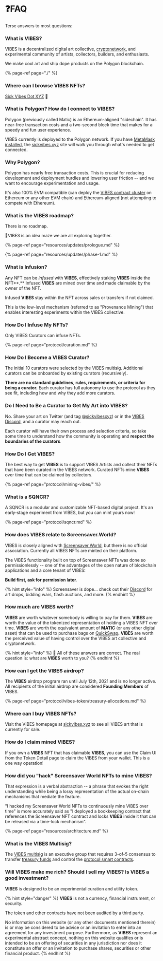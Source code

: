 # ❓FAQ

Terse answers to most questions:

### What is VIBES?

VIBES is a decentralized digital art collective, [cryptonetwork](protocol/vibes-token/), and experimental community of artists, collectors, builders, and enthusiasts. 

We make cool art and ship dope products on the Polygon blockchain. 

{% page-ref page="./" %}

### Where can I browse VIBES NFTs?

[Sick Vibes Dot XYZ](https://sickvibes.xyz) 🤙

### What is Polygon? How do I connect to VIBES?

Polygon \(previously called Matic\) is an Ethereum-aligned "sidechain". It has near-free transaction costs and a two-second block time that makes for a speedy and fun user experience. 

VIBES currently is deployed to the Polygon network. If you have [MetaMask installed](https://metamask.io/), the [sickvibes.xyz](https://sickvibes.xyz) site will walk you through what's needed to get connected.

### Why Polygon?

Polygon has nearly free transaction costs. This is crucial for reducing development and deployment hurdles and lowering user friction -- and we want to encourage experimentation and usage. 

It's also 100% EVM compatible \(can deploy the [VIBES contract cluster](resources/architecture.md) on Ethereum or any other EVM chain\) and Ethereum-aligned \(not attempting to compete with Ethereum\).

### What is the VIBES roadmap?

There is no roadmap. 

🌈VIBES is an idea maze we are all exploring together.

{% page-ref page="resources/updates/prologue.md" %}

{% page-ref page="resources/updates/phase-1.md" %}

### What is Infusion?

Any NFT can be _infused_ with **VIBES**, effectively staking **VIBES** inside the NFT**.** Infused **VIBES** are mined over time and made claimable by the owner of the NFT. 

Infused **VIBES** stay within the NFT across sales or transfers if not claimed.

This is the low-level mechanism \(referred to as "Provenance Mining"\) that enables interesting experiments within the VIBES collective.

### How Do I Infuse My NFTs?

Only VIBES Curators can infuse NFTs. 

{% page-ref page="protocol/curation.md" %}

### How Do I Become a VIBES Curator?

The initial 10 curators were selected by the VIBES multisig. Additional curators can be onboarded by existing curators \(recursively\).

**There are no standard guidelines, rules, requirements, or criteria for being a curator.** Each curator has full autonomy to use the protocol as they see fit, including how and why they add more curators.

### Do I Need to Be a Curator to Get My Art into VIBES?

No. Share your art on Twitter \(and tag [@sickvibesxyz](https://twitter.com/sickvibesxyz)\) or in the [VIBES Discord](https://discord.gg/qDrsjcGR2F), and a curator may reach out.

Each curator will have their own process and selection criteria, so take some time to understand how the community is operating and **respect the boundaries of the curators**.

### How Do I Get VIBES?

The best way to get **VIBES** is to support VIBES Artists and collect their NFTs that have been curated in the VIBES network. Curated NFTs mine **VIBES** over time that can be claimed by collectors.

{% page-ref page="protocol/mining-vibes/" %}

### What is a SQNCR?

A SQNCR is a modular and customizable NFT-based digital project. It's an early-stage experiment from VIBES, but you can mint yours now!

{% page-ref page="protocol/sqncr.md" %}

### How does VIBES relate to Screensaver.World?

VIBES is closely aligned with [Screensaver.World](https://screensaver.world), but there is no official association. Currently all VIBES NFTs are minted on their platform. 

The VIBES functionality built on top of Screensaver NFTs was done so permissionlessly -- one of the advantages of the open nature of blockchain applications and a core tenant of VIBES: 

**Build first, ask for permission later**.

{% hint style="info" %}
Screensaver is dope... check out their [Discord](https://discord.gg/wGdTeU3kk4) for art drops, bidding wars, flash auctions, and more.
{% endhint %}

### How much are VIBES worth?

**VIBES** are worth whatever somebody is willing to pay for them. **VIBES** are worth the value of the tokenized representation of holding a VIBES NFT over time. **VIBES** are worth the equivalent amount of **MATIC** \(or any other digital asset\) that can be used to purchase bags on [QuickSwap](https://quickswap.exchange/#/swap?inputCurrency=ETH&outputCurrency=0xd269af9008c674b3814b4830771453d6a30616eb). **VIBES** are worth the perceived value of having control over the VIBES art collective and cryptonetwork.

{% hint style="info" %}
🤔 All of these answers are correct. The real question is: what are **VIBES** worth to you?
{% endhint %}

### How can I get the VIBES airdrop?

The **VIBES** airdrop program ran until July 12th, 2021 and is no longer active. All recipients of the initial airdrop are considered **Founding Members** of VIBES.

{% page-ref page="protocol/vibes-token/treasury-allocations.md" %}

### Where can I buy VIBES NFTs?

Visit the VIBES homepage at [sickvibes.xyz](https://sickvibes.xyz) to see all VIBES art that is currently for sale.

### How do I claim mined VIBES?

If you own a **VIBES** NFT that has claimable **VIBES**, you can use the Claim UI from the Token Detail page to claim the VIBES from your wallet. This is a one way operation!

### How did you "hack" Screensaver World NFTs to mine VIBES?

That expression is a verbal abstraction -- a phrase that evokes the right understanding while being a lossy representation of the actual on-chain mechanisms that mediate the feature.

"I hacked my Screensaver World NFTs to continuously mine VIBES over time" is more accurately said as "I deployed a bookkeeping contract that references the Screensaver NFT contract and locks **VIBES** inside it that can be released via a time-lock mechanism".

{% page-ref page="resources/architecture.md" %}

### What is the VIBES Multisig?

The [VIBES multisig](protocol/governance.md#vibes-multisig) is an executive group that requires 3-of-5 consensus to transfer [treasury funds](protocol/vibes-token/treasury-allocations.md) and control the [protocol smart contracts](resources/architecture.md).

### Will VIBES make me rich? Should I sell my VIBES? Is VIBES a good investment?

**VIBES** is designed to be an experimental curation and utility token.

{% hint style="danger" %}
**VIBES** is not a currency, financial instrument, or security. 

The token and other contracts have not been audited by a third party.

No information on this website \(or any other documents mentioned therein\) is or may be considered to be advice or an invitation to enter into an agreement for any investment purpose. Furthermore, as **VIBES** represent an experimental abstract concept, nothing on this website qualifies or is intended to be an offering of securities in any jurisdiction nor does it constitute an offer or an invitation to purchase shares, securities or other financial product.
{% endhint %}


